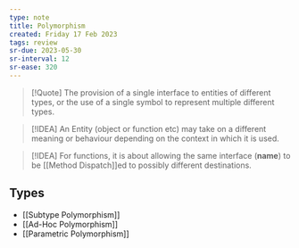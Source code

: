 ```yaml
---
type: note
title: Polymorphism
created: Friday 17 Feb 2023
tags: review
sr-due: 2023-05-30
sr-interval: 12
sr-ease: 320
---
```


> [!Quote]
> The provision of a single interface to entities of different types, or the use of a single symbol to represent multiple different types.

> [!IDEA]
> An Entity (object or function etc) may take on a different meaning or behaviour depending on the context in which it is used.


> [!IDEA]
> For functions, it is about allowing the same interface (**name**) to be [[Method Dispatch]]ed to possibly different destinations.


## Types
- [[Subtype Polymorphism]]
- [[Ad-Hoc Polymorphism]]
- [[Parametric Polymorphism]]
